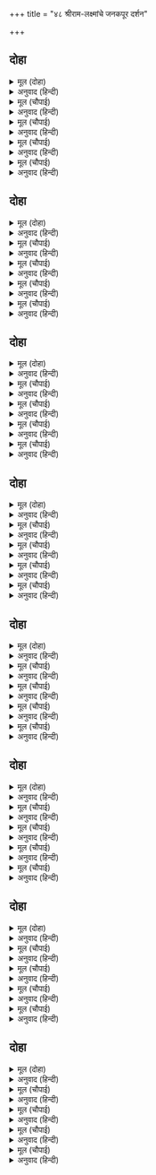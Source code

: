 +++
title = "४८ श्रीराम-लक्ष्मांचे जनकपूर दर्शन"

+++


## दोहा


<details><summary>मूल (दोहा)</summary>

जाइ देखि आवहु नगरु सुख निधान दोउ भाइ।  
करहु सुफल सब के नयन सुंदर बदन देखाइ॥ २१८॥
</details>

<details><summary>अनुवाद (हिन्दी)</summary>

सुखनिधान तुम्ही दोन्ही बंधू नगर पाहून या. आपले सुंदर मुख-दर्शन देऊन सर्व नगरवासीयांचे नेत्र धन्य करा.॥ २१८॥
</details>

<details><summary>मूल (चौपाई)</summary>

मुनि पद कमल बंदि दोउ भ्राता।  
चले लोक लोचन सुख दाता॥  
बालक बृंद देखि अति सोभा।  
लगे संग लोचन मनु लोभा॥
</details>

<details><summary>अनुवाद (हिन्दी)</summary>

सर्व लोकांच्या नेत्रांना सुखावणारे दोन्ही भाऊ मुनींच्या चरण-कमलांना वंदन करून निघाले. (वाटेत) लहान मुलांच्या झुंडी त्यांचे अनुपम सौंदर्य पाहून त्यांच्या मागून निघाले. त्यांचे नेत्र आणि मन (त्यांना पाहून) मोहून गेले होते.॥ १॥
</details>

<details><summary>मूल (चौपाई)</summary>

पीत बसन परिकर कटि भाथा।  
चारु चाप सर सोहत हाथा॥  
तन अनुहरत सुचंदन खोरी।  
स्यामल गौर मनोहर जोरी॥
</details>

<details><summary>अनुवाद (हिन्दी)</summary>

(दोघा भावांनी) पीतांबर परिधान केले होते. कमरेच्या दुपट्टॺाला भाते बांधले होते. हातांमध्ये सुंदर धनुष्य-बाण शोभत होते. (श्याम व गौर वर्णांच्या) शरीरांना शोभेल अशी सुंदर चंदनाची उटी लावली होती. सावळ्या व गोऱ्या रंगाची ती सुंदर जोडी होती.॥ २॥
</details>

<details><summary>मूल (चौपाई)</summary>

केहरि कंधर बाहु बिसाला।  
उर अति रुचिर नागमनि माला॥  
सुभग सोन सरसीरुह लोचन।  
बदन मयंक तापत्रय मोचन॥
</details>

<details><summary>अनुवाद (हिन्दी)</summary>

त्यांची सिंहासारखी पुष्ट मान व विशाल बाहू होते. विशाल छातीवर अत्यंत सुंदर मोत्यांच्या माळा होत्या. त्यांचे सुंदर लाल कमळांसारखे नेत्र होते. त्रिविध तापांपासून मुक्त करणारे चंद्रासारखे मुख होते.॥ ३॥
</details>

<details><summary>मूल (चौपाई)</summary>

कानन्हि कनक फूल छबि देहीं।  
चितवत चितहि चोरि जनु लेहीं॥  
चितवनि चारु भृकुटि बर बाँकी।  
तिलक रेख सोभा जनु चाँकी॥
</details>

<details><summary>अनुवाद (हिन्दी)</summary>

कानांमध्ये सोन्याची कर्णफुले फार शोभून दिसत होती. आणि पाहता क्षणीच (पाहणाऱ्यांचे) चित्त ते जणू चोरून घेत होती. त्यांची नजर फार मनोहर आणि भुवया सुंदर कमानदार होत्या. त्यांच्या कपाळावरील तिलक इतका सुंदर होता की, जणू त्या शोभेवर उमटवलेली मोहर.॥ ४॥
</details>

## दोहा


<details><summary>मूल (दोहा)</summary>

रुचिर चौतनीं सुभग सिर मेचक कुंचित केस।  
नख सिख सुंदर बंधु दोउ सोभा सकल सुदेस॥ २१९॥
</details>

<details><summary>अनुवाद (हिन्दी)</summary>

मस्तकावर सुंदर चौकोनी टोप्या होत्या. केस काळे व कुरळे होते.दोन्ही भाऊ नखशिखांत सुंदर होते आणि संपूर्ण शोभा जेथे जशी हवी तशी होती.॥ २१९॥
</details>

<details><summary>मूल (चौपाई)</summary>

देखन नगरु भूपसुत आए।  
समाचार पुरबासिन्ह पाए॥  
धाए धाम काम सब त्यागी।  
मनहुँ रंक निधि लूटन लागी॥
</details>

<details><summary>अनुवाद (हिन्दी)</summary>

नगर पाहण्यासाठी दोघे राजकुमार आले आहेत, हे वर्तमान समजताच नगरवासी घरदार व सर्व कामधाम सोडून असे धावले की, जसे दरिद्री लोक खजिना लुटण्यासाठी धावत सुटतात.॥ १॥
</details>

<details><summary>मूल (चौपाई)</summary>

निरखि सहज सुंदर दोउ भाई।  
होहिं सुखी लोचन फल पाई॥  
जुबतीं भवन झरोखन्हि लागीं।  
निरखहिं राम रूप अनुरागीं॥
</details>

<details><summary>अनुवाद (हिन्दी)</summary>

स्वभावतःच सुंदर असलेल्या दोन्ही भावांना पाहून नगरवासी लोक नेत्रांचे पारणे फिटल्याचे वाटून सुखावले. तरुण स्त्रिया घराच्या खिडक्यांना डोळे लावून प्रेमाने श्रीरामचंद्रांचे रूप न्याहाळत होत्या.॥ २॥
</details>

<details><summary>मूल (चौपाई)</summary>

कहहिं परसपर बचन सप्रीती।  
सखि इन्ह कोटि काम छबि जीती॥  
सुर नर असुर नाग मुनि माहीं।  
सोभा असि कहुँ सुनिअति नाहीं॥
</details>

<details><summary>अनुवाद (हिन्दी)</summary>

त्या आपसात मोठॺा प्रेमाने बोलत होत्या की, ‘हे सखी, यांनी तर कोटॺवधी मदनांचे सौंदर्य लुटून घेतले आहे. देव, मनुष्य, असुर, नाग आणि मुनी यांच्यामध्येही असे सौंदर्य कुणाचे असल्याचे ऐकिवात नाही.॥ ३॥
</details>

<details><summary>मूल (चौपाई)</summary>

बिष्नु चारि भुज बिधि मुख चारी।  
बिकट बेष मुख पंच पुरारी॥  
अपर देउ अस कोउ न आही।  
यह छबि सखी पटतरिअ जाही॥
</details>

<details><summary>अनुवाद (हिन्दी)</summary>

भगवान विष्णूंना चार बाहू आहेत, ब्रह्मदेवांना चार मुखे आहेत, शिवांचा भयानक वेष आहे आणि त्यांना पाच मुखे आहेत. हे सखी, किंबहुना या रूपाला उपमा देण्यासाठी कोणताच देव नाही.॥ ४॥
</details>

## दोहा


<details><summary>मूल (दोहा)</summary>

बय किसोर सुषमा सदन स्याम गौर सुख धाम।  
अंग अंग पर वारिअहिं कोटि कोटि सत काम॥ २२०॥
</details>

<details><summary>अनुवाद (हिन्दी)</summary>

या किशोर अवस्थेमध्ये, हे सौंदर्याचे माहेर असलेले, सावळ्या व गोऱ्या रंगाचे किशोर हे सुखाचे निधान आहेत. यांच्या एकेका अवयवावरून शतकोटी मदनांना ओवाळून टाकावे.॥ २२०॥
</details>

<details><summary>मूल (चौपाई)</summary>

कहहु सखी अस को तनुधारी।  
जो न मोह यह रूप निहारी॥  
कोउ सप्रेम बोली मृदु बानी।  
जो मैं सुना सो सुनहु सयानी॥
</details>

<details><summary>अनुवाद (हिन्दी)</summary>

हे सखी, सांग बरे, असा कोणता देहधारी आहे की, जो हे रूप पाहून मोहून जाणार नाही?’ तेव्हा दुसरी एक सखी प्रेमाने व कोमल शब्दांनी म्हणाली, ‘अग शहाणे, मी जे ऐकले आहे ते ऐक.॥ १॥
</details>

<details><summary>मूल (चौपाई)</summary>

ए दोऊ दसरथ के ढोटा।  
बाल मरालन्हि के कल जोटा॥  
मुनि कौसिक मख के रखवारे।  
जिन्ह रन अजिर निसाचर मारे॥
</details>

<details><summary>अनुवाद (हिन्दी)</summary>

हे दोन्ही राजकुमार महाराज दशरथांचे पुत्र आहेत. ही बाल राजहंसांची सुंदर जोडी आहे. या दोघांनी विश्वामित्रांच्या यज्ञाचे रक्षण केले आहे. यांनी युद्धक्षेत्रामध्ये राक्षसांना मारले आहे.॥ २॥
</details>

<details><summary>मूल (चौपाई)</summary>

स्याम गात कल कंज बिलोचन।  
जो मारीच सुभुज मदु मोचन॥  
कौसल्या सुत सो सुख खानी।  
नामु रामु धनु सायक पानी॥
</details>

<details><summary>अनुवाद (हिन्दी)</summary>

ज्यांचे अंग सावळे असून सुंदर कमलांसारखे नेत्र आहेत, जे मारीच व सुबाहू यांचा मद उतरून टाकणारे आहेत आणि सौंदर्याची खाण आहेत, ज्यांनी हातांमध्ये धनुष्य-बाण धारण केलेले आहेत, ते हे कौसल्येचे पुत्र होत. त्यांचे नाव राम आहे.॥ ३॥
</details>

<details><summary>मूल (चौपाई)</summary>

गौर किसोर बेषु बर काछें।  
कर सर चाप राम के पाछें॥  
लछिमनु नामु राम लघु भ्राता।  
सुनु सखि तासु सुमित्रा माता॥
</details>

<details><summary>अनुवाद (हिन्दी)</summary>

ज्यांचा रंग गोरा असून किशोर अवस्था आहे, ज्यांनी सुंदर वेश धारण केला आहे. आणि हाती धनुष्य-बाण घेऊन जे श्रीरामांच्या मागे-मागे चालत आहेत, ते रामांचे धाकटे भाऊ आहेत. त्यांचे नाव लक्ष्मण. हे सखी, त्यांची माता सुमित्रा आहे.॥ ४॥
</details>

## दोहा


<details><summary>मूल (दोहा)</summary>

बिप्रकाजु करि बंधु दोउ मग मुनिबधू उधारि।  
आए देखन चापमख सुनि हरषीं सब नारि॥ २२१॥
</details>

<details><summary>अनुवाद (हिन्दी)</summary>

हे दोघे बंधू ऋषी विश्वामित्रांचे कार्य पूर्ण करून आणि वाटेमध्ये मुनी गौतमांची पत्नी अहल्या हिचा उद्धार करून येथे धनुष्य-यज्ञ पाहण्यासाठी आलेले आहेत.’ हे ऐकून सर्व स्त्रियांना आनंद झाला.॥ २२१॥
</details>

<details><summary>मूल (चौपाई)</summary>

देखि राम छबि कोउ एक कहई।  
जोगु जानकिहि यह बरु अहई॥  
जौं सखि इन्हहि देख नरनाहू।  
पन परिहरि हठि करइ बिबाहू॥
</details>

<details><summary>अनुवाद (हिन्दी)</summary>

श्रीरामांचे रूप पाहून कुणी तरी आपल्या सखीला म्हणाली की, ‘हा जानकीसाठी योग्य आहे. हे सखी, जर राजांनी यांना पाहिले, तर ते आपली (धनुष्ययज्ञाची) प्रतिज्ञा सोडून आग्रहाने यांच्याशीच जानकीचे लग्न लावून टाकतील.’॥ १॥
</details>

<details><summary>मूल (चौपाई)</summary>

कोउ कह ए भूपति पहिचाने।  
मुनि समेत सादर सनमाने॥  
सखि परंतु पनु राउ न तजई।  
बिधि बस हठि अबिबेकहि भजई॥
</details>

<details><summary>अनुवाद (हिन्दी)</summary>

कुणी म्हणाली की, ‘राजांनी यांना ओळखले आहे आणि मुनींच्या सोबतच यांचा आदराने सन्मान केलेला आहे. परंतु हे सखी, राजे आपला पण सोडून देणार नाहीत. ते नशिबावर भरवसा ठेवून हट्टाने हा अविवेक करीत आहेत.’ (आपल्या पणावर दृढ राहण्याचा मूर्खपणा सोडणार नाहीत.)॥ २॥
</details>

<details><summary>मूल (चौपाई)</summary>

कोउ कह जौं भल अहइ बिधाता।  
सब कहँ सुनिअ उचित फलदाता॥  
तौ जानकिहि मिलिहि बरु एहू।  
नाहिन आलि इहाँ संदेहू॥
</details>

<details><summary>अनुवाद (हिन्दी)</summary>

कोणी म्हणत होती की, ‘जर विधाता न्यायी आहे आणि तो सर्वांना उचित फळ देतो, असे म्हणतात. हे सत्य असेल, तर जानकीला हाच वर लाभेल. हे सखी, यात शंका नाही.॥ ३॥
</details>

<details><summary>मूल (चौपाई)</summary>

जौं बिधि बस अस बनै सँजोगू।  
तौ कृतकृत्य होइ सब लोगू॥  
सखि हमरें आरति अति तातें।  
कबहुँक ए आवहिं एहि नातें॥
</details>

<details><summary>अनुवाद (हिन्दी)</summary>

जर दैवयोगाने हे जुळून आले, तर आम्ही सर्व कृतार्थ होऊन जाऊ. हे सखी, या नात्याने (जानकीपती म्हणून) हे कधी येथे येतील, (आणि आम्हांला यांचे दर्शन होईल), म्हणून मला फार आतुरता लागून राहिली आहे.॥ ४॥
</details>

## दोहा


<details><summary>मूल (दोहा)</summary>

नाहिं त हम कहुँ सुनहु सखि इन्ह कर दरसनु दूरि।  
यह संघटु तब होइ जब पुन्य पुराकृत भूरि॥ २२२॥
</details>

<details><summary>अनुवाद (हिन्दी)</summary>

(हा विवाह झाला नाही तर) हे सखी, आम्हांला यांचे दुर्लभ दर्शन होणार नाही. आपल्या पूर्वजन्मीचे पुण्य थोर असेल तरच हा योग घडून येईल.’॥ २२२॥
</details>

<details><summary>मूल (चौपाई)</summary>

बोली अपर कहेहु सखि नीका।  
एहिं बिआह अति हित सबही का॥  
कोउ कह संकर चाप कठोरा।  
ए स्यामल मृदु गात किसोरा॥
</details>

<details><summary>अनुवाद (हिन्दी)</summary>

दुसरी सखी म्हणाली, ‘हे सखी, तू फार छान बोललीस. हा विवाह होण्यात सर्वांचेच मोठे कल्याण आहे.’ कुणी म्हणाली, ‘भगवान शंकरांचे धनुष्य मोठे अवजड आहे आणि हे सावळे राजकुमार सुकुमार बालक आहेत.॥ १॥
</details>

<details><summary>मूल (चौपाई)</summary>

सबु असमंजस अहइ सयानी।  
यह सुनि अपर कहइ मृदु बानी॥  
सखि इन्ह कहँ कोउ कोउ अस कहहीं।  
बड़ प्रभाउ देखत लघु अहहीं॥
</details>

<details><summary>अनुवाद (हिन्दी)</summary>

ये शहाणे! येथेच सर्व घोळ आहे.’ हे ऐकून दुसरी सखी कोमलपणे म्हणाली की, ‘हे सखी, यांच्याविषयी काहीजण म्हणतात की, हे जरी दिसायला लहान वाटले, तरी यांचा प्रभाव फार मोठा आहे.॥ २॥
</details>

<details><summary>मूल (चौपाई)</summary>

परसि जासु पद पंकज धूरी।  
तरी अहल्या कृत अघ भूरी॥  
सो कि रहिहि बिनु सिवधनु तोरें।  
यह प्रतीति परिहरिअ न भोरें॥
</details>

<details><summary>अनुवाद (हिन्दी)</summary>

ज्यांच्या चरणकमलांच्या धुळीच्या स्पर्शामुळे मोठे पाप घडलेली अहिल्या तरून गेली, ते शिव-धनुष्य तोडल्याविना राहतील काय? हा विश्वास चुकूनही सोडता कामा नये.॥ ३॥
</details>

<details><summary>मूल (चौपाई)</summary>

जेहिं बिरंचि रचि सीय सँवारी।  
तेहिं स्यामल बरु रचेउ बिचारी॥  
तासु बचन सुनि सब हरषानीं।  
ऐसेइ होउ कहहिं मृदु बानीं॥
</details>

<details><summary>अनुवाद (हिन्दी)</summary>

ज्या विधात्याने मोठॺा चातुर्याने कौशल्यपूर्वक सीतेला निर्माण केले, त्यानेच विचारपूर्वक हा सावळा वरही निर्माण केला आहे.’ तिचे हे बोल ऐकून सर्वजणींना आनंद झाला आणि कोमल शब्दात त्या म्हणू लागल्या की, ‘असेच घडो.’॥ ४॥
</details>

## दोहा


<details><summary>मूल (दोहा)</summary>

हियँ हरषहिं बरषहिं सुमन सुमुखि सुलोचनि बृंद।  
जाहिं जहाँ जहँ बंधु दोउ तहँ तहँ परमानंद॥ २२३॥
</details>

<details><summary>अनुवाद (हिन्दी)</summary>

त्या सुंदर, कमलनेत्र स्त्रियांचे समुदाय मनातून आनंदित होऊन फुलांचा वर्षाव करू लागले. दोघे भाऊ जिथे जिथे जात होते, तिथे तिथे मोठा आनंद पसरत होता.॥ २२३॥
</details>

<details><summary>मूल (चौपाई)</summary>

पुर पूरब दिसि गे दोउ भाई।  
जहँ धनुमख हित भूमि बनाई॥  
अति बिस्तार चारु गच ढारी।  
बिमल बेदिका रुचिर सँवारी॥
</details>

<details><summary>अनुवाद (हिन्दी)</summary>

दोघे भाऊ नगराच्या पूर्वेेला गेले. तिथे धनुष्य-यज्ञासाठी रंगभूमी बनविली होती. विस्तृत असे बनविलेले पक्के अंगण होते. त्यावर सुंदर व स्वच्छ असा चबुतरा सजविलेला होता.॥ १॥
</details>

<details><summary>मूल (चौपाई)</summary>

चहुँ दिसि कंचन मंच बिसाला।  
रचे जहाँ बैठहिं महिपाला॥  
तेहि पाछें समीप चहुँ पासा।  
अपर मंच मंडली बिलासा॥
</details>

<details><summary>अनुवाद (हिन्दी)</summary>

चोहीकडे सोन्याचे मोठमोठे चबुतरे राजांना बसण्यासाठी उभारलेले होते. त्यांच्या मागे जवळच चारी बाजूंना दुसऱ्या सज्जांचा गोलाकार वेढा शोभत होता.॥ २॥
</details>

<details><summary>मूल (चौपाई)</summary>

कछुक ऊँचि सब भाँति सुहाई।  
बैठहिं नगर लोग जहँ जाई॥  
तिन्ह के निकट बिसाल सुहाए।  
धवल धाम बहुबरन बनाए॥
</details>

<details><summary>अनुवाद (हिन्दी)</summary>

तो काहीसा उंच होता आणि सर्व तऱ्हेने सुंदर होता. तेथे नगरातील लोक बसणार होते. त्यांच्याजवळच विशाल व सुंदर अशी बसण्याची ठिकाणे अनेक रंगांनी रंगविलेली होती.॥ ३॥
</details>

<details><summary>मूल (चौपाई)</summary>

जहँ बैठें देखहिं सब नारी।  
जथाजोगु निज कुल अनुहारी॥  
पुर बालक कहि कहि मृदु बचना।  
सादर प्रभुहि देखावहिं रचना॥
</details>

<details><summary>अनुवाद (हिन्दी)</summary>

तेथे आपल्या कुलाच्या योग्यतेप्रमाणे सर्व स्त्रिया यथायोग्य रीतीने बसून पाहू शकणार होत्या. नगरातील मुले गोड गोड बोलून मोठॺा आदराने प्रभू रामचंद्रांना यज्ञशालेची रचना दाखवीत होती.॥ ४॥
</details>

## दोहा


<details><summary>मूल (दोहा)</summary>

सब सिसु एहि मिस प्रेमबस परसि मनोहर गात।  
तन पुलकहिं अति हरषु हियँ देखि देखि दोउ भ्रात॥ २२४॥
</details>

<details><summary>अनुवाद (हिन्दी)</summary>

सर्व मुले या निमित्ताने मोठॺा प्रेमाने श्रीरामांच्या अंगाला स्पर्श करून रोमांचित होत होती आणि दोन्ही भावांना पाहून त्यांच्या मनाला मोठा आनंद होत होता.॥ २२४॥
</details>

<details><summary>मूल (चौपाई)</summary>

सिसु सब राम प्रेमबस जाने।  
प्रीति समेत निकेत बखाने॥  
निज निज रुचि सब लेहिं बोलाई।  
सहित सनेह जाहिं दोउ भाई॥
</details>

<details><summary>अनुवाद (हिन्दी)</summary>

श्रीरामचंद्रांनी सर्व मुलांचे ते प्रेम पाहून (यज्ञभूमीच्या) स्थानांची मनापासून प्रशंसा केली. (त्यामुळे बालकांचा उत्साह, आनंद आणि प्रेम आणखी वाढले.) ते सर्वजण आपापल्या आवडीप्रमाणे त्यांना बोलवीत होते आणि प्रत्येकाच्या बोलावण्यावर दोघे भाऊ मोठॺा प्रेमाने त्यांच्याकडे जात होते.॥ १॥
</details>

<details><summary>मूल (चौपाई)</summary>

राम देखावहिं अनुजहि रचना।  
कहि मृदु मधुर मनोहर बचना॥  
लव निमेष महुँ भुवन निकाया।  
रचइ जासु अनुसासन माया॥
</details>

<details><summary>अनुवाद (हिन्दी)</summary>

कोमल, मधुर व मनोहर शब्दांनी श्रीराम आपला धाकटा भाऊ लक्ष्मण यास यज्ञशालेची रचना दाखवीत होते. ज्यांच्या आज्ञेने माया ही एका निमिषामध्ये ब्रह्मांडांचे समूह निर्माण करते.॥ २॥
</details>

<details><summary>मूल (चौपाई)</summary>

भगति हेतु सोइ दीनदयाला।  
चितवत चकित धनुष मखसाला॥  
कौतुक देखि चले गुरु पाहीं।  
जानि बिलंबु त्रास मन माहीं॥
</details>

<details><summary>अनुवाद (हिन्दी)</summary>

ते दीनांवर दया करणारे श्रीराम भक्तीमुळे धनुष्ययज्ञशाला चकित होऊन पाहात होते. अशा प्रकारे कौतुकास्पद रचना पाहून ते गुरूंजवळ परत आले. उशीर झाल्याचे वाटून त्यांच्या मनात काहीशी भीती होती.॥ ३॥
</details>

<details><summary>मूल (चौपाई)</summary>

जासु त्रास डर कहुँ डर होई।  
भजन प्रभाउ देखावत सोई॥  
कहि बातें मृदु मधुर सुहाईं।  
किए बिदा बालक बरिआईं॥
</details>

<details><summary>अनुवाद (हिन्दी)</summary>

ज्यांच्या भयामुळे भीतीलाही भय वाटते, तेच प्रभू भजनाचा प्रभाव दाखवीत होते. त्यांनी कोमल, मधुर आणि सुंदर गोष्टी सांगून मुलांना आग्रहाने निरोप दिला.॥ ४॥
</details>

## दोहा


<details><summary>मूल (दोहा)</summary>

सभय सप्रेम बिनीत अति सकुच सहित दोउ भाइ।  
गुर पद पंकज नाइ सिर बैठे आयसु पाइ॥ २२५॥
</details>

<details><summary>अनुवाद (हिन्दी)</summary>

नंतर भय, प्रेम, विनय आणि मोठॺा संकोचाने दोन्ही भावांनी गुरूंच्या चरण-कमलांवर मस्तक ठेवून, त्यांच्या आज्ञेने ते बसले.॥ २२५॥
</details>

<details><summary>मूल (चौपाई)</summary>

निसि प्रबेस मुनि आयसु दीन्हा।  
सबहीं संध्याबंदनु कीन्हा॥  
कहत कथा इतिहास पुरानी।  
रुचिर रजनि जुग जाम सिरानी॥
</details>

<details><summary>अनुवाद (हिन्दी)</summary>

संध्याकाळ होताच मुनींनी आज्ञा केली, तेव्हा सर्वांनी संध्या-वंदन केले. नंतर प्राचीन कथा आणि इतिहास सांगता-सांगता सुंदर रात्रीचे दोन प्रहर निघून गेले.॥ १॥
</details>

<details><summary>मूल (चौपाई)</summary>

मुनिबर सयन कीन्हि तब जाई।  
लगे चरन चापन दोउ भाई॥  
जिन्ह के चरन सरोरुह लागी।  
करत बिबिध जप जोग बिरागी॥
</details>

<details><summary>अनुवाद (हिन्दी)</summary>

तेव्हा मुनिवर्य झोपण्यास गेले. दोन्ही भाऊ त्यांचे पाय चेपू लागले. ज्यांच्या चरण-कमलांच्या (दर्शनासाठी व स्पर्शासाठी) वैराग्यशील पुरुषसुद्धा तऱ्हेतऱ्हेचे जप व योगसाधना करतात,॥ २॥
</details>

<details><summary>मूल (चौपाई)</summary>

तेइ दोउ बंधु प्रेम जनु जीते।  
गुर पद कमल पलोटत प्रीते॥  
बार बार मुनि अग्या दीन्ही।  
रघुबर जाइ सयन तब कीन्ही॥
</details>

<details><summary>अनुवाद (हिन्दी)</summary>

तेच दोन्ही बंधू जणू प्रेमाने जिंकले गेल्यामुळे प्रेमपूर्वक गुरुजींची चरण-कमले चुरीत होते. मुनींनी जेव्हा वारंवार सांगितले, तेव्हा श्रीरघुनाथ जाऊन झोपले.॥ ३॥
</details>

<details><summary>मूल (चौपाई)</summary>

चापत चरन लखनु उर लाएँ।  
सभय सप्रेम परम सचु पाएँ॥  
पुनि पुनि प्रभु कह सोवहु ताता।  
पौढ़े धरि उर पद जलजाता॥
</details>

<details><summary>अनुवाद (हिन्दी)</summary>

श्रीरामांचे चरण हृदयी धरून भय व प्रेमाने परम सुखाचा अनुभव घेत लक्ष्मण श्रीरामांचे चुरू चेपू लागले. प्रभू रामचंद्र वारंवार म्हणत होते की, ‘बाबा रे, आता तू झोप.’ तेव्हा लक्ष्मण त्यांचे चरणकमल हृदयी धरून पहुडला.॥ ४॥
</details>
